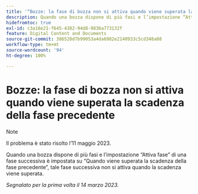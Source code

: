 ```yaml
---
title: '“Bozze: la fase di bozza non si attiva quando viene superata la scadenza della fase precedente”'
description: Quando una bozza dispone di più fasi e l’impostazione “Attiva fase” di una fase successiva è impostata su “Quando viene superata la scadenza della fase precedente”, tale fase successiva non si attiva quando la scadenza viene superata.
hidefromtoc: true
exl-id: c3a16e21-f645-4382-94d8-9836a773132f
feature: Digital Content and Documents
source-git-commit: 386528d7b99053a4da6982e2140933c5cd348a08
workflow-type: tm+mt
source-wordcount: '94'
ht-degree: 100%

---
```


# Bozze: la fase di bozza non si attiva quando viene superata la scadenza della fase precedente

<!--This article is on the WF and WFP TOC-->

>[!NOTE]
>
>Il problema è stato risolto l’11 maggio 2023.

Quando una bozza dispone di più fasi e l’impostazione “Attiva fase” di una fase successiva è impostata su “Quando viene superata la scadenza della fase precedente”, tale fase successiva non si attiva quando la scadenza viene superata.

_Segnalato per la prima volta il 14 marzo 2023._
